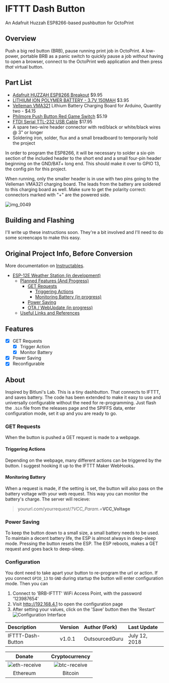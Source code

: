 # IFTTT Dash Button
An Adafruit Huzzah ESP8266-based pushbutton for OctoPrint

## Overview

Push a big red button (BRB), pause running print job in OctoPrint. A low-power, portable BRB as a panic switch to quickly pause a job *without* having to open a browser, connect to the OctoPrint web application and then press *that* virtual button.

## Part List
* [Adafruit HUZZAH ESP8266 Breakout](https://www.adafruit.com/product/2471) $9.95
* [LITHIUM ION POLYMER BATTERY - 3.7V 150MAH](https://tinycircuits.com/products/lithium-ion-polymer-battery-3-7v-140mah) $3.95
* [Velleman VMA321](https://www.vellemanstore.com/en/velleman-vma321-1-a-lithium-battery-charging-board-for-arduino-2-pieces) Lithium Battery Charging Board for Arduino, Quantity two - $4.15
* [Philmore Push Button Red Game Switch](https://www.frys.com/product/7833309) $5.19
* [FTDI Serial TTL-232 USB Cable](https://www.adafruit.com/product/70) $17.95
* A spare two-wire header connector with red/black or white/black wires @ 3" or longer
* Soldering iron, solder, flux and a small breadboard to temporarily hold the project

In order to program the ESP8266, it will be necessary to solder a six-pin section of the included header to the short end and a small four-pin header beginning on the GND/BAT+ long end. This should make it over to GPIO 13, the config pin for this project.

When running, only the smaller header is in use with two pins going to the Velleman VMA321 charging board. The leads from the battery are soldered to this charging board as well. Make sure to get the polarity correct: connectors marked with "+" are the powered side.

![img_0049](https://user-images.githubusercontent.com/15971213/42649931-e409d3e6-85bf-11e8-8eb4-6312e994789c.jpg)

## Building and Flashing
I'll write up these instructions soon. They're a bit involved and I'll need to do some screencaps to make this easy.

## Original Project Info, Before Conversion

More documentation on [Instructables](https://www.instructables.com/id/Tiny-ESP8266-Dash-Button-Re-Configurable/).

- [ESP-12E Weather Station (in development)](#esp-12e-weather-station-in-development)
    - [Planned Features (And Progress)](#planned-features-and-progress)
        - [GET Requests](#get-requests)
            - [Triggering Actions](#triggering-actions)
            - [Monitoring Battery (in progress)](#monitoring-battery-in-progress)
        - [Power Saving](#power-saving)
        - [OTA / WebUpdate (in progress)](#ota-webupdate-in-progress)
    - [Useful Links and References](#useful-links-and-references)

## Features
 - [X] GET Requests
    - [X] Trigger Action
    - [X] Monitor Battery
 - [X] Power Saving
 - [X] Reconfigurable

## About
Inspired by Bitluni's Lab. This is a tiny dashbutton. That connects to IFTTT, and saves battery. The code has been extended to make it easy to use and universally configurable without the need for re-programming. Just flash the `.bin` file from the releases page and the SPIFFS data, enter configuration mode, set it up and you are ready to go.

### GET Requests
When the button is pushed a GET request is made to a webpage.
#### Triggering Actions
Depending on the webpage, many different actions can be triggered by the button. I suggest hooking it up to the IFTTT Maker WebHooks.
#### Monitoring Battery
When a request is made, if the setting is set, the button will also pass on the battery voltage with your web request. This way you can monitor the battery's charge. The server will recieve:
 > yoururl.com/yourrequest/_?VCC_Param.=_**VCC_Voltage**

### Power Saving
To keep the button down to a small size, a small battery needs to be used. To maintain a decent battery life, the ESP is almost always in deep-sleep mode. Pressing the button resets the ESP. The ESP reboots, makes a GET request and goes back to deep-sleep.

### Configuration
You dont need to take apart your button to re-program the url or action. If you connect `GPIO_13` to `GND` during startup the button will enter configuration mode. Then you can
1. Connect to 'BRB-IFTTT' WiFi Access Point, with the password '123987654'
2. Visit http://192.168.4.1 to open the configuration page
3. After setting your values, click on the 'Save' button then the 'Restart'
![Configuration Interface](https://gangster45671.github.io/IFTTT-Dash-Button/pictures/Config.png)

|Description|Version|Author (Fork)|Last Update|
|:---|:---|:---|:---|
|IFTTT-Dash-Button|v1.0.1|OutsourcedGuru|July 12, 2018|

|Donate||Cryptocurrency|
|:-----:|---|:--------:|
| ![eth-receive](https://user-images.githubusercontent.com/15971213/40564950-932d4d10-601f-11e8-90f0-459f8b32f01c.png) || ![btc-receive](https://user-images.githubusercontent.com/15971213/40564971-a2826002-601f-11e8-8d5e-eeb35ab53300.png) |
|Ethereum||Bitcoin|

